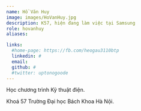 ```yaml
---
name: Hồ Văn Huy
image: images/HoVanHuy.jpg
description: K57, hiện đang làm việc tại Samsung
role: hovanhuy
aliases:

links:
  #home-page: https://fb.com/heogau3110btp
  linkedin: #
  email: 
  github: #
  #twitter: uptonogoode
---
```


Học chương trình Kỹ thuật điện.

Khoá 57 Trường Đại học Bách Khoa Hà Nội.

